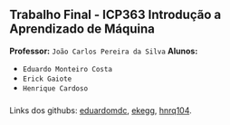 ## Trabalho Final - ICP363 Introdução a Aprendizado de Máquina

**Professor:** `João Carlos Pereira da Silva`
**Alunos:** 
- `Eduardo Monteiro Costa`
- `Erick Gaiote`
- `Henrique Cardoso`

###


Links dos githubs: [eduardomdc](https://github.com/eduardomdc), [ekegg](https://github.com/EkEgg), [hnrq104](https://github.com/hnrq104).
